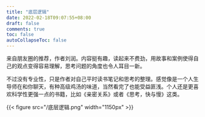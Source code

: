 ```yaml
---
title: "底层逻辑"
date: 2022-02-18T09:07:55+08:00
draft: false
comments: true
toc: false
autoCollapseToc: false
---
```


来自朋友圈的推荐，作者刘润。内容挺有趣，读起来不费劲，用故事和案例使得自己的观点变得容易理解，思考问题的角度也令人耳目一新。

不过没有专业性，只是作者对自己平时读书笔记和思考的整理。感觉像是一个人生导师在和你聊天，有种高级鸡汤的味道，当然看完了也能受益匪浅。个人还是更喜欢科学性更强一点的书籍，比如《亲密关系》或者《思考，快与慢》这类。

{{< figure src="/底层逻辑.png" width="1150px" >}}
